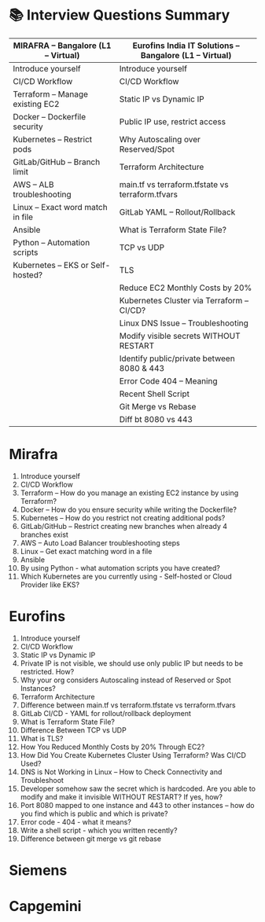 # 📚 Interview Questions Summary

| MIRAFRA – Bangalore (L1 – Virtual)               | Eurofins India IT Solutions – Bangalore (L1 – Virtual)                  |
|--------------------------------------------------|-------------------------------------------------------------------------|
| Introduce yourself                               | Introduce yourself                                                      |
| CI/CD Workflow                                   | CI/CD Workflow                                                          |
| Terraform – Manage existing EC2                  | Static IP vs Dynamic IP                                                 |
| Docker – Dockerfile security                     | Public IP use, restrict access                                          |
| Kubernetes – Restrict pods                       | Why Autoscaling over Reserved/Spot                                      |
| GitLab/GitHub – Branch limit                     | Terraform Architecture                                                  |
| AWS – ALB troubleshooting                        | main.tf vs terraform.tfstate vs terraform.tfvars                        |
| Linux – Exact word match in file                 | GitLab YAML – Rollout/Rollback                                          |
| Ansible                                          | What is Terraform State File?                                           |
| Python – Automation scripts                      | TCP vs UDP                                                              |
| Kubernetes – EKS or Self-hosted?                 | TLS                                                                     |
|                                                  | Reduce EC2 Monthly Costs by 20%                                         |
|                                                  | Kubernetes Cluster via Terraform – CI/CD?                               |
|                                                  | Linux DNS Issue – Troubleshooting                                       |
|                                                  | Modify visible secrets WITHOUT RESTART                                  |
|                                                  | Identify public/private between 8080 & 443                              |
|                                                  | Error Code 404 – Meaning                                                |
|                                                  | Recent Shell Script                                                     |
|                                                  | Git Merge vs Rebase                                                     |
|                                                  | Diff bt 8080 vs 443



Mirafra
=======

1. Introduce yourself
2. CI/CD Workflow
3. Terraform – How do you manage an existing EC2 instance by using Terraform?
4. Docker – How do you ensure security while writing the Dockerfile?
5. Kubernetes – How do you restrict not creating additional pods?
6. GitLab/GitHub – Restrict creating new branches when already 4 branches exist
7. AWS – Auto Load Balancer troubleshooting steps
8. Linux – Get exact matching word in a file
9. Ansible
10. By using Python - what automation scripts you have created?
11. Which Kubernetes are you currently using - Self-hosted or Cloud Provider like EKS?


Eurofins
========

1. Introduce yourself
2. CI/CD Workflow
3. Static IP vs Dynamic IP
4. Private IP is not visible, we should use only public IP but needs to be restricted. How?
5. Why your org considers Autoscaling instead of Reserved or Spot Instances?
6. Terraform Architecture
7. Difference between main.tf vs terraform.tfstate vs terraform.tfvars
8. GitLab CI/CD - YAML for rollout/rollback deployment
9. What is Terraform State File?
10. Difference Between TCP vs UDP
11. What is TLS?
12. How You Reduced Monthly Costs by 20% Through EC2?
13. How Did You Create Kubernetes Cluster Using Terraform? Was CI/CD Used?
14. DNS is Not Working in Linux – How to Check Connectivity and Troubleshoot
15. Developer somehow saw the secret which is hardcoded. Are you able to modify and make it invisible WITHOUT RESTART? If yes, how?
16. Port 8080 mapped to one instance and 443 to other instances – how do you find which is public and which is private?
17. Error code - 404 - what it means?
18. Write a shell script - which you written recently?
19. Difference between git merge vs git rebase

Siemens
========




Capgemini
==========
